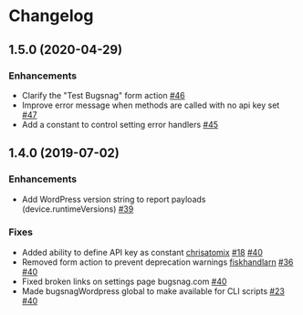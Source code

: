 Changelog
=========

## 1.5.0 (2020-04-29)

### Enhancements

* Clarify the "Test Bugsnag" form action [#46](https://github.com/bugsnag/bugsnag-wordpress/pull/46)
* Improve error message when methods are called with no api key set [#47](https://github.com/bugsnag/bugsnag-wordpress/pull/47)
* Add a constant to control setting error handlers [#45](https://github.com/bugsnag/bugsnag-wordpress/pull/45)

## 1.4.0 (2019-07-02)

### Enhancements

* Add WordPress version string to report payloads (device.runtimeVersions) [#39](https://github.com/bugsnag/bugsnag-wordpress/pull/39)

### Fixes

* Added ability to define API key as constant [chrisatomix](https://github.com/chrisatomix) [#18](https://github.com/bugsnag/bugsnag-wordpress/issues/18) [#40](https://github.com/bugsnag/bugsnag-wordpress/pull/40)
* Removed form action to prevent deprecation warnings [fiskhandlarn](https://github.com/fiskhandlarn) [#36](https://github.com/bugsnag/bugsnag-wordpress/issues/36) [#40](https://github.com/bugsnag/bugsnag-wordpress/pull/40)
* Fixed broken links on settings page bugsnag.com [#40](https://github.com/bugsnag/bugsnag-wordpress/pull/40)
* Made bugsnagWordpress global to make available for CLI scripts [#23](https://github.com/bugsnag/bugsnag-wordpress/issues/23) [#40](https://github.com/bugsnag/bugsnag-wordpress/pull/40)
